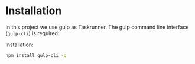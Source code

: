 # Installation

In this project we use gulp as Taskrunner.
The gulp command line interface (`gulp-cli`) is required:

Installation:

```bash
npm install gulp-cli -g
```
